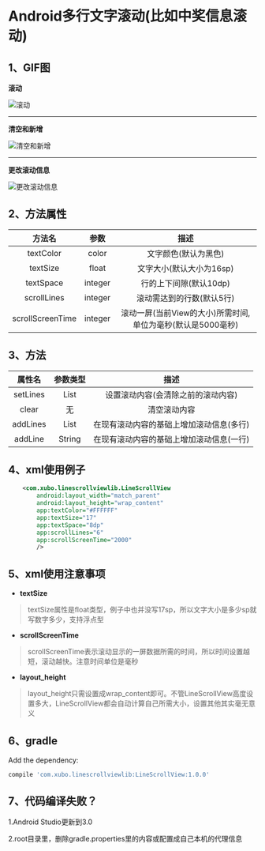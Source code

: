 # Android多行文字滚动(比如中奖信息滚动)

## 1、GIF图
**滚动**

![滚动](https://github.com/pirrip90/LineScrollView/blob/master/screen/screen1.gif)

------

**清空和新增**

![清空和新增](https://github.com/pirrip90/LineScrollView/blob/master/screen/screen2.gif)

------

**更改滚动信息**

![更改滚动信息](https://github.com/pirrip90/LineScrollView/blob/master/screen/screen3.gif)


## 2、方法属性
|方法名|参数|描述|
|:---:|:---:|:---:|
| textColor | color |文字颜色(默认为黑色)
| textSize | float |文字大小(默认大小为16sp)
| textSpace | integer |行的上下间隙(默认10dp)
| scrollLines | integer |滚动需达到的行数(默认5行)
| scrollScreenTime | integer |滚动一屏(当前View的大小)所需时间,单位为毫秒(默认是5000毫秒)

## 3、方法
|属性名|参数类型|描述|
|:---:|:---:|:---:|
| setLines | List<String> |设置滚动内容(会清除之前的滚动内容)
| clear | 无  |清空滚动内容
| addLines | List<String> |在现有滚动内容的基础上增加滚动信息(多行)
| addLine | String |在现有滚动内容的基础上增加滚动信息(一行)

## 4、xml使用例子
```xml
    <com.xubo.linescrollviewlib.LineScrollView
        android:layout_width="match_parent"
        android:layout_height="wrap_content"
        app:textColor="#FFFFFF"
        app:textSize="17"
        app:textSpace="8dp"
        app:scrollLines="6"
        app:scrollScreenTime="2000"
        />
```
## 5、xml使用注意事项
- **textSize**
>textSize属性是float类型，例子中也并没写17sp，所以文字大小是多少sp就写数字多少，支持浮点型
- **scrollScreenTime**
>scrollScreenTime表示滚动显示的一屏数据所需的时间，所以时间设置越短，滚动越快。注意时间单位是毫秒
- **layout_height**
>layout_height只需设置成wrap_content即可。不管LineScrollView高度设置多大，LineScrollView都会自动计算自己所需大小，设置其他其实毫无意义

## 6、gradle
Add the dependency:
```gradle
compile 'com.xubo.linescrollviewlib:LineScrollView:1.0.0'
```

## 7、代码编译失败？
1.Android Studio更新到3.0

2.root目录里，删除gradle.properties里的内容或配置成自己本机的代理信息

